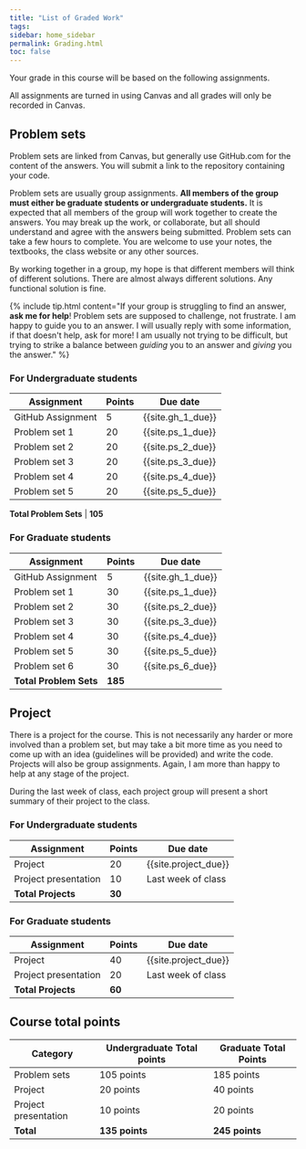 ```yaml
---
title: "List of Graded Work"
tags:
sidebar: home_sidebar
permalink: Grading.html
toc: false
---
```


Your grade in this course will be based on the following assignments.

All assignments are turned in using Canvas and all grades will only be recorded in Canvas.

## Problem sets

Problem sets are linked from Canvas, but generally use GitHub.com for the content of the answers. You will submit a link to the repository containing your code.

Problem sets are usually group assignments. **All members of the group must either be graduate students or undergraduate students.** It is expected that all members of the group will work together to create the answers. You may break up the work, or collaborate, but all should understand and agree with the answers being submitted. Problem sets can take a few hours to complete. You are welcome to use your notes, the textbooks, the class website or any other sources.

By working together in a group, my hope is that different members will think of different solutions. There are almost always different solutions. Any functional solution is fine.

{% include tip.html content="If your group is struggling to find an answer, **ask me for help**! Problem sets are supposed to challenge, not frustrate. I am happy to guide you to an answer. I will usually reply with some information, if that doesn't help, ask for more! I am usually not trying to be difficult, but trying to strike a balance between *guiding* you to an answer and *giving* you the answer." %}

### For Undergraduate students

Assignment  | Points | Due date
------------|--------|---------
GitHub Assignment | 5| {{site.gh_1_due}}
Problem set 1 | 20   | {{site.ps_1_due}}
Problem set 2 | 20   | {{site.ps_2_due}}
Problem set 3 | 20   | {{site.ps_3_due}}
Problem set 4 | 20   | {{site.ps_4_due}}
Problem set 5 | 20   | {{site.ps_5_due}}

**Total Problem Sets** | **105**

### For Graduate students

Assignment  | Points | Due date
------------|--------|---------
GitHub Assignment | 5| {{site.gh_1_due}}
Problem set 1 | 30   | {{site.ps_1_due}}
Problem set 2 | 30   | {{site.ps_2_due}}
Problem set 3 | 30   | {{site.ps_3_due}}
Problem set 4 | 30   | {{site.ps_4_due}}
Problem set 5 | 30   | {{site.ps_5_due}}
Problem set 6 | 30   | {{site.ps_6_due}}
**Total Problem Sets** | **185**

## Project

There is a project for the course. This is not necessarily any harder or more involved than a problem set, but may take a bit more time as you  need to come up with an idea (guidelines will be provided) and write the code. Projects will also be group assignments. Again, I am more than happy to help at any stage of the project.

During the last week of class, each project group will present a short summary of their project to the class.

### For Undergraduate students

Assignment  | Points | Due date
------------|--------|---------
Project | 20   | {{site.project_due}}
Project presentation | 10 | Last week of class
**Total Projects** | **30**

### For Graduate students

Assignment  | Points | Due date
------------|--------|---------
Project | 40   | {{site.project_due}}
Project presentation | 20 | Last week of class
**Total Projects** | **60**

## Course total points

Category | Undergraduate Total points | Graduate Total Points
---------|-------------|----
Problem sets | 105 points | 185 points
Project | 20 points | 40 points
Project presentation | 10 points |  20 points
**Total** | **135 points** | **245 points**